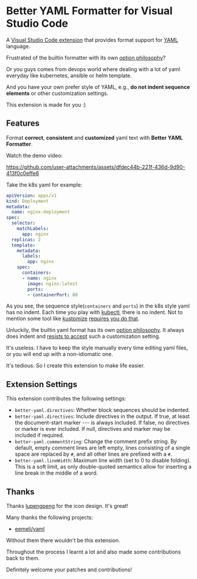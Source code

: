 # Better YAML Formatter for Visual Studio Code

A [Visual Studio Code extension](https://marketplace.visualstudio.com/items?itemName=kennylong.kubernetes-yaml-formatter) that provides format support for [YAML](https://yaml.org) language.

Frustrated of the builtin formatter with its own [option philosophy](https://prettier.io/docs/en/option-philosophy.html)?

Or you guys comes from devops world where dealing with a lot of yaml everyday like kubernetes, ansible or helm template.

And you have your own prefer style of YAML, e.g., **do not indent sequence elements** or other customization settings.

This extension is made for you :)

## Features

Format **correct**, **consistent** and **customized** yaml text with **Better YAML Formatter**.

Watch the demo video:

https://github.com/user-attachments/assets/dfdec44b-221f-436d-9d90-413f0c0effe6

Take the k8s yaml for example:

```yaml
apiVersion: apps/v1
kind: Deployment
metadata:
  name: nginx-deployment
spec:
  selector:
    matchLabels:
      app: nginx
  replicas: 2
  template:
    metadata:
      labels:
        app: nginx
    spec:
      containers:
      - name: nginx
        image: nginx:latest
        ports:
        - containerPort: 80
```

As you see, the sequence style(`containers` and `ports`) in the k8s style yaml has no indent. Each time you play with [kubectl](https://kubernetes.io/docs/reference/kubectl/), there is no indent. Not to mention some tool like [kustomize](https://github.com/kubernetes-sigs/kustomize) [requires you do that](https://github.com/kubernetes-sigs/kustomize/issues/3946).

Unluckily, the builtin yaml format has its own [option philosophy](https://prettier.io/docs/en/option-philosophy.html). It always does indent and [resists to accept](https://github.com/prettier/prettier/issues/12385) such a customization setting.

It's useless. I have to keep the style manually every time editing yaml files, or you will end up with a non-idiomatic one.

It's tedious. So I create this extension to make life easier.

## Extension Settings

This extension contributes the following settings:

* `better-yaml.directives`: Whether block sequences should be indented.
* `better-yaml.directives`: Include directives in the output. If true, at least the document-start marker --- is always included. If false, no directives or marker is ever included. If null, directives and marker may be included if required.
* `better-yaml.commentString`: Change the comment prefix string. By default, empty comment lines are left empty, lines consisting of a single space are replaced by `#`, and all other lines are prefixed with a `#`.
* `better-yaml.lineWidth`: Maximum line width (set to 0 to disable folding). This is a soft limit, as only double-quoted semantics allow for inserting a line break in the middle of a word.

## Thanks

Thanks [lupengpeng](https://github.com/iamlupeng1991) for the icon design. It's great!

Many thanks the following projects:

* [eemeli/yaml](https://github.com/eemeli/yaml)

Without them there wouldn't be this extension.

Throughout the process I learnt a lot and also made some contributions back to them.

Definitely welcome your patches and contributions!

